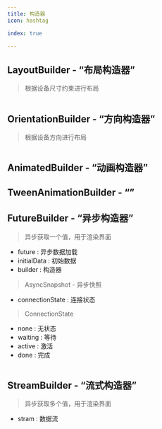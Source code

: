 ```yaml
---
title: 构造器
icon: hashtag

index: true

---
```


<!-- more -->

## LayoutBuilder - “布局构造器”
  > 根据设备尺寸约束进行布局

```box

```

## OrientationBuilder - “方向构造器”
  > 根据设备方向进行布局

```dart

```

## AnimatedBuilder - “动画构造器”
  > 

## TweenAnimationBuilder - “”
  > 

## FutureBuilder - “异步构造器”
  > 异步获取一个值，用于渲染界面

- future : 异步数据加载
- initialData : 初始数据
- builder : 构造器

> AsyncSnapshot - 异步快照

- connectionState : 连接状态

> ConnectionState

- none : 无状态
- waiting : 等待
- active : 激活
- done : 完成

```dart

```

## StreamBuilder - “流式构造器”
> 异步获取多个值，用于渲染界面

- stram : 数据流

```dart

```


